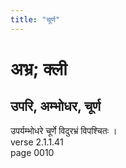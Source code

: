 ```yaml
---
title: "चूर्ण"
---
```


# अभ्र; क्ली
## उपरि, अम्भोधर, चूर्ण
उपर्यम्भोधरे चूर्णे विदुरभ्रं विपश्चितः ।<br />verse 2.1.1.41<br />page 0010

